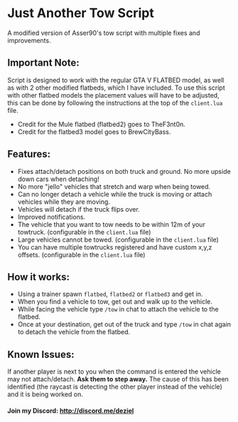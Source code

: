 # Just Another Tow Script
A modified version of Asser90's tow script with multiple fixes and improvements.

## Important Note:
Script is designed to work with the regular GTA V FLATBED model, as well as with 2 other modified flatbeds, which I have included. To use this script with other flatbed models the placement values will have to be adjusted, this can be done by following the instructions at the top of the `client.lua` file.

- Credit for the Mule flatbed (flatbed2) goes to TheF3nt0n.
- Credit for the flatbed3 model goes to BrewCityBass.

## Features:
- Fixes attach/detach positions on both truck and ground. No more upside down cars when detaching!
- No more "jello" vehicles that stretch and warp when being towed.
- Can no longer detach a vehicle while the truck is moving or attach vehicles while they are moving.
- Vehicles will detach if the truck flips over.
- Improved notifications.
- The vehicle that you want to tow needs to be within 12m of your towtruck. (configurable in the `client.lua` file)
- Large vehicles cannot be towed. (configurable in the `client.lua` file)
- You can have multiple towtrucks registered and have custom x,y,z offsets. (configurable in the `client.lua` file)

## How it works:
- Using a trainer spawn `flatbed`, `flatbed2` or `flatbed3` and get in.
- When you find a vehicle to tow, get out and walk up to the vehicle.
- While facing the vehicle type `/tow` in chat to attach the vehicle to the flatbed.
- Once at your destination, get out of the truck and type `/tow` in chat again to detach the vehicle from the flatbed.

## Known Issues:
If another player is next to you when the command is entered the vehicle may not attach/detach. **Ask them to step away.** 
The cause of this has been identified (the raycast is detecting the other player instead of the vehicle) and it is being worked on.

#### Join my Discord: http://discord.me/deziel
